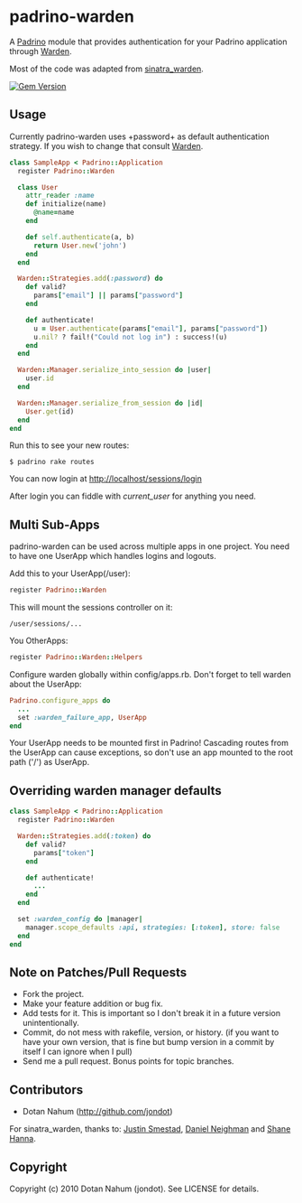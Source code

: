 # padrino-warden

A [Padrino](http://github.com/padrino/padrino-framework) module that provides authentication for your Padrino application through [Warden](http://github.com/hassox/warden).

Most of the code was adapted from [sinatra\_warden](http://github.com/jsmestad/sinatra_warden).

[![Gem
Version](https://badge.fury.io/rb/padrino-warden.svg)](http://badge.fury.io/rb/padrino-warden)

## Usage

Currently padrino-warden uses +password+ as default authentication strategy. If you wish to change that consult
[Warden](http://github.com/hassox/warden).

```ruby
class SampleApp < Padrino::Application
  register Padrino::Warden

  class User
    attr_reader :name
    def initialize(name)
      @name=name
    end

    def self.authenticate(a, b)
      return User.new('john')
    end
  end

  Warden::Strategies.add(:password) do
    def valid?
      params["email"] || params["password"]
    end

    def authenticate!
      u = User.authenticate(params["email"], params["password"])
      u.nil? ? fail!("Could not log in") : success!(u)
    end
  end

  Warden::Manager.serialize_into_session do |user|
    user.id
  end

  Warden::Manager.serialize_from_session do |id|
    User.get(id)
  end
end
```

Run this to see your new routes:

  `$ padrino rake routes`

You can now login at <http://localhost/sessions/login>

After login you can fiddle with *current\_user* for anything you need.

## Multi Sub-Apps

padrino-warden can be used across multiple apps in one project. You need to have one UserApp which handles logins and logouts.

Add this to your UserApp(/user):

```ruby
register Padrino::Warden
```

This will mount the sessions controller on it:

    /user/sessions/...

You OtherApps:

```ruby
register Padrino::Warden::Helpers
```

Configure warden globally within config/apps.rb. Don't forget to tell warden about the UserApp:

```ruby
Padrino.configure_apps do
  ...
  set :warden_failure_app, UserApp
end
```

Your UserApp needs to be mounted first in Padrino! Cascading routes from the UserApp can cause exceptions, so don't use an app mounted to the root path ('/') as UserApp.


## Overriding warden manager defaults

```ruby
class SampleApp < Padrino::Application
  register Padrino::Warden

  Warden::Strategies.add(:token) do
    def valid?
      params["token"]
    end

    def authenticate!
      ...
    end
  end

  set :warden_config do |manager|
    manager.scope_defaults :api, strategies: [:token], store: false
  end
end
```

## Note on Patches/Pull Requests

* Fork the project.
* Make your feature addition or bug fix.
* Add tests for it. This is important so I don't break it in a
  future version unintentionally.
* Commit, do not mess with rakefile, version, or history.
  (if you want to have your own version, that is fine but bump version in a commit by itself I can ignore when I pull)
* Send me a pull request. Bonus points for topic branches.

## Contributors

* Dotan Nahum (http://github.com/jondot)

For sinatra\_warden, thanks to: [Justin Smestad](http://github.com/jsmestad), [Daniel Neighman](http://github.com/hassox) and [Shane Hanna](http://github.com/shanna).

## Copyright

Copyright (c) 2010 Dotan Nahum (jondot). See LICENSE for details.
